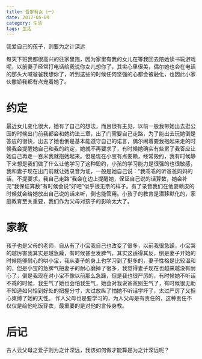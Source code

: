 ```yaml
---
title: 吾家有女（一）
date: 2017-05-09
category: 生活
tags: 生活
---
```

我爱自己的孩子，则要为之计深远
<!-- more -->
每天下班我都很高兴的往家里跑，因为家里有我的女儿在等我回去陪她读书玩游戏呢，以前妻子经常打电话给我说你女儿想你了，其实心里很美，偶尔她也会在电话的那头大喊爸爸我想你了，听到这些的时候任何坚强的心都会被融化，也因此小家伙撒娇我都有点宠着她了。
# 约定
最近女儿变化很大，她有了自己的想法，而且很有主见，以前一般我带她出去逛公园的时候出门前我都会和她约法三章，出了门需要自己走路，为了能出去玩她倒是答应的很快，出去了她也倒是基本能遵守自己的诺言，偶尔闹着要我抱起来走的时候我会提醒她自己和我的约定，她就不再要求了，有时候她确实有些累了我答应让她自己再走一百米我就抱她起来。但是现在小宝有点耍赖，经常毁约，我有时候静下来想是我们做了什么让他学习了这种毁约，小孩的学习能力是很强的也很敏感，我和妻子现在出门前就让她录音为证，一般是她自己说：“我乖乖的听爸爸妈妈的话，不提要求，我自己走路”我会在边上提醒她，保证自己说的话算数，她会补充“我保证算数”有时候会说“好吧”似乎很无奈的样子。有了录音我们在他耍赖皮的时候就会给她放出自己说的话来听，倒也能管用。小孩子的教育是潜移默化的，家庭教育至关重要，我们作为父母对孩子的影响太大了。
# 家教
孩子也是父母的老师，自从有了小宝我自己也改变了很多，以前我很急躁，小宝哭的越厉害我其实是越急躁，有时候甚至发脾气，其实这适得其反，倒是妻子开始的时候能够耐心的哄小宝，我从妻子的身上也学习到了挺多的，妻子性格是比较温和的，但是小宝的急脾气把妻子的耐心磨掉了很多，我觉得妻子现在也越来越没有耐心了，倒是我现在对小宝不像以前那么急躁，但是我也很严厉的，有时候她不听话不乖的时候，我生气了她也会怕我生气，她会对我说爸爸别生气了，有时候很无助不知道如何恰到好处的把握分寸，太过放纵了怕她不听话学坏了，太过严厉了又担心束缚了她的天性。
作人父母也是要学习的，为人父母是有责任的，这种责任不仅仅是给他吃饭穿衣，最重要的是对他的言传身教。
# 后记
古人云父母之爱子则为之计深远，我该如何做才能算是为之计深远呢？
